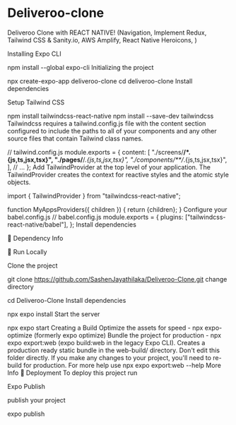 # Deliveroo-clone
Deliveroo Clone with REACT NATIVE! (Navigation, Implement Redux, Tailwind CSS &amp; Sanity.io, AWS Amplify, React Native Heroicons, )

Installing Expo CLI

npm install --global expo-cli
Initializing the project

npx create-expo-app deliveroo-clone
cd deliveroo-clone
Install dependencies

Setup Tailwind CSS


npm install tailwindcss-react-native
npm install --save-dev tailwindcss
Tailwindcss requires a tailwind.config.js file with the content section configured to include the paths to all of your components and any other source files that contain Tailwind class names.

// tailwind.config.js
module.exports = {
  content: [
    "./screens/**/*.{js,ts,jsx,tsx}",
    "./pages/**/*.{js,ts,jsx,tsx}",
    "./components/**/*.{js,ts,jsx,tsx}",
  ],
  // ...
};
Add TailwindProvider at the top level of your application. The TailwindProvider creates the context for reactive styles and the atomic style objects.

import { TailwindProvider } from "tailwindcss-react-native";

function MyAppsProviders({ children }) {
  return <TailwindProvider>{children}</TailwindProvider>;
}
Configure your babel.config.js
// babel.config.js
module.exports = {
  plugins: ["tailwindcss-react-native/babel"],
};
Install dependencies

🔶 Dependency Info

🏃 Run Locally


Clone the project

  git clone https://github.com/SashenJayathilaka/Deliveroo-Clone.git
change directory

  cd Deliveroo-Clone
Install dependencies

  npx expo install
Start the server

  npx expo start
Creating a Build
Optimize the assets for speed - npx expo-optimize (formerly expo optimize)
Bundle the project for production - npx expo export:web (expo build:web in the legacy Expo CLI).
Creates a production ready static bundle in the web-build/ directory. Don't edit this folder directly.
If you make any changes to your project, you'll need to re-build for production.
For more help use npx expo export:web --help
More Info
🚩 Deployment
To deploy this project run

Expo Publish


publish your project

expo publish
